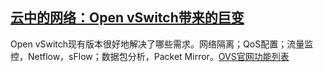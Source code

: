
## [云中的网络：Open vSwitch带来的巨变](http://bengo.blog.51cto.com/4504843/791213)

Open vSwitch现有版本很好地解决了哪些需求。网络隔离；QoS配置；流量监控，Netflow，sFlow；数据包分析，Packet Mirror。[OVS官网功能列表](http://openvswitch.org/features/)


